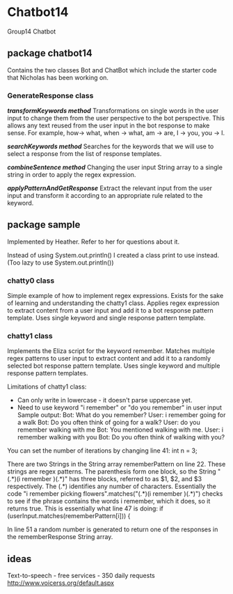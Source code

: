 # Chatbot14
Group14 Chatbot

## package chatbot14 
Contains the two classes Bot and ChatBot which include the starter code that Nicholas has been working on.

### GenerateResponse class
***transformKeywords method*** Transformations on single words in the user input to change them from the user perspective to the bot perspective. This allows any text reused from the user input in the bot response to make sense. For example, how-> what, when -> what, am -> are, I -> you,  you -> I.

***searchKeywords method*** Searches for the keywords that we will use to select a response from the list of response templates.

***combineSentence method*** Changing the user input String array to a single string in order to apply the regex expression.

***applyPatternAndGetResponse*** Extract the relevant input from the user input and transform it according to an appropriate rule related to the keyword.

## package sample
Implemented by Heather. Refer to her for questions about it. 

Instead of using System.out.println() I created a class print to use instead. (Too lazy to use System.out.println())

### chatty0 class
Simple example of how to implement regex expressions. Exists for the sake of learning and understanding the chatty1 class. Applies regex expression to extract content from a user input and add it to a bot response pattern template. Uses single keyword and single response pattern template.

### chatty1 class
Implements the Eliza script for the keyword remember. Matches multiple regex patterns to user input to extract content and add it to a randomly selected bot response pattern template. Uses single keyword and multiple response pattern templates.

Limitations of chatty1 class: 
 * Can only write in lowercase - it doesn't parse uppercase yet.
 * Need to use keyword "i remember" or "do you remember" in user input
Sample output:
  	Bot: What do you remember?
	User: i remember going for a walk
	Bot: Do you often think of going for a walk?
	User: do you remember walking with me
	Bot: You mentioned walking with me.
	User: i remember walking with you
	Bot: Do you often think of walking with you?

You can set the number of iterations by changing line 41:
int n = 3;

There are two Strings in the String array rememberPattern on line 22. These strings are regex patterns. The parenthesis form one block, so the String "(.\*)(i remember )(.\*)" has three blocks, referred to as $1, $2, and $3 respectively. The (.\*) identifies any number of characters. Essentially the code "i remember picking flowers".matches("(.\*)(i remember )(.\*)") checks to see if the phrase contains the words i remember, which it does, so it returns true. This is essentially what line 47 is doing:
if (userInput.matches(rememberPattern[i])) { 

In line 51 a random number is generated to return one of the responses in the rememberResponse String array.

## ideas
Text-to-speech - free services - 350 daily requests
http://www.voicerss.org/default.aspx
